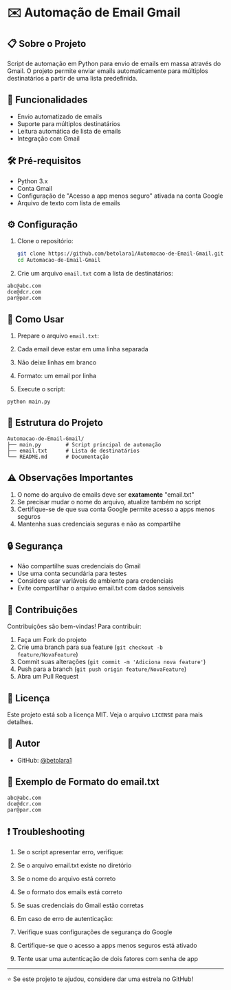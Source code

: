 # ✉️ Automação de Email Gmail

## 📋 Sobre o Projeto

Script de automação em Python para envio de emails em massa através do Gmail. O projeto permite enviar emails automaticamente para múltiplos destinatários a partir de uma lista predefinida.

## 🚀 Funcionalidades

- Envio automatizado de emails
- Suporte para múltiplos destinatários
- Leitura automática de lista de emails
- Integração com Gmail

## 🛠️ Pré-requisitos

- Python 3.x
- Conta Gmail
- Configuração de "Acesso a app menos seguro" ativada na conta Google
- Arquivo de texto com lista de emails

## ⚙️ Configuração

1. Clone o repositório:
   ```bash
   git clone https://github.com/betolara1/Automacao-de-Email-Gmail.git
   cd Automacao-de-Email-Gmail


2. Crie um arquivo `email.txt` com a lista de destinatários:

```plaintext
abc@abc.com
dce@dcr.com
par@par.com
```



## 📝 Como Usar

1. Prepare o arquivo `email.txt`:

1. Cada email deve estar em uma linha separada
2. Não deixe linhas em branco
3. Formato: um email por linha



2. Execute o script:
```shellscript
python main.py
```


## 📁 Estrutura do Projeto

```plaintext
Automacao-de-Email-Gmail/
├── main.py        # Script principal de automação
├── email.txt      # Lista de destinatários
└── README.md      # Documentação
```

## ⚠️ Observações Importantes

1. O nome do arquivo de emails deve ser **exatamente** "email.txt"
2. Se precisar mudar o nome do arquivo, atualize também no script
3. Certifique-se de que sua conta Google permite acesso a apps menos seguros
4. Mantenha suas credenciais seguras e não as compartilhe


## 🔒 Segurança

- Não compartilhe suas credenciais do Gmail
- Use uma conta secundária para testes
- Considere usar variáveis de ambiente para credenciais
- Evite compartilhar o arquivo email.txt com dados sensíveis


## 🤝 Contribuições

Contribuições são bem-vindas! Para contribuir:

1. Faça um Fork do projeto
2. Crie uma branch para sua feature (`git checkout -b feature/NovaFeature`)
3. Commit suas alterações (`git commit -m 'Adiciona nova feature'`)
4. Push para a branch (`git push origin feature/NovaFeature`)
5. Abra um Pull Request


## 📄 Licença

Este projeto está sob a licença MIT. Veja o arquivo `LICENSE` para mais detalhes.

## 👤 Autor

- GitHub: [@betolara1](https://github.com/betolara1)


## 📧 Exemplo de Formato do email.txt

```plaintext
abc@abc.com
dce@dcr.com
par@par.com
```

## ❗ Troubleshooting

1. Se o script apresentar erro, verifique:

1. Se o arquivo email.txt existe no diretório
2. Se o nome do arquivo está correto
3. Se o formato dos emails está correto
4. Se suas credenciais do Gmail estão corretas



2. Em caso de erro de autenticação:

1. Verifique suas configurações de segurança do Google
2. Certifique-se que o acesso a apps menos seguros está ativado
3. Tente usar uma autenticação de dois fatores com senha de app



---

⭐️ Se este projeto te ajudou, considere dar uma estrela no GitHub!
